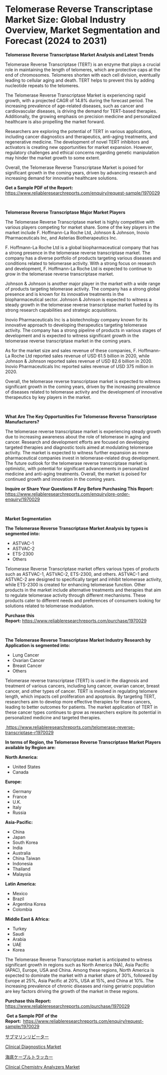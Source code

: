 <p><h1>Telomerase Reverse Transcriptase Market Size: Global Industry Overview, Market Segmentation and Forecast (2024 to 2031)</h1></p><p><strong>Telomerase Reverse Transcriptase Market Analysis and Latest Trends</strong></p>
<p><p>Telomerase Reverse Transcriptase (TERT) is an enzyme that plays a crucial role in maintaining the length of telomeres, which are protective caps at the end of chromosomes. Telomeres shorten with each cell division, eventually leading to cellular aging and death. TERT helps to prevent this by adding nucleotide repeats to the telomeres.</p><p>The Telomerase Reverse Transcriptase Market is experiencing rapid growth, with a projected CAGR of 14.8% during the forecast period. The increasing prevalence of age-related diseases, such as cancer and cardiovascular diseases, is driving the demand for TERT-based therapies. Additionally, the growing emphasis on precision medicine and personalized healthcare is also propelling the market forward.</p><p>Researchers are exploring the potential of TERT in various applications, including cancer diagnostics and therapeutics, anti-aging treatments, and regenerative medicine. The development of novel TERT inhibitors and activators is creating new opportunities for market expansion. However, regulatory challenges and ethical concerns regarding genetic manipulation may hinder the market growth to some extent.</p><p>Overall, the Telomerase Reverse Transcriptase Market is poised for significant growth in the coming years, driven by advancing research and increasing demand for innovative healthcare solutions.</p></p>
<p><strong>Get a Sample PDF of the Report:&nbsp;</strong> <a href="https://www.reliableresearchreports.com/enquiry/request-sample/1970029">https://www.reliableresearchreports.com/enquiry/request-sample/1970029</a></p>
<p>&nbsp;</p>
<p><strong>Telomerase Reverse Transcriptase Major Market Players</strong></p>
<p><p>The Telomerase Reverse Transcriptase market is highly competitive with various players competing for market share. Some of the key players in the market include F. Hoffmann-La Roche Ltd, Johnson & Johnson, Inovio Pharmaceuticals Inc, and Asterias Biotherapeutics Inc.</p><p>F. Hoffmann-La Roche Ltd is a global biopharmaceutical company that has a strong presence in the telomerase reverse transcriptase market. The company has a diverse portfolio of products targeting various diseases and conditions related to telomerase activity. With a strong focus on research and development, F. Hoffmann-La Roche Ltd is expected to continue to grow in the telomerase reverse transcriptase market.</p><p>Johnson & Johnson is another major player in the market with a wide range of products targeting telomerase activity. The company has a strong global presence and is known for its innovative treatments in the biopharmaceutical sector. Johnson & Johnson is expected to witness a steady growth in the telomerase reverse transcriptase market fueled by its strong research capabilities and strategic acquisitions.</p><p>Inovio Pharmaceuticals Inc is a biotechnology company known for its innovative approach to developing therapeutics targeting telomerase activity. The company has a strong pipeline of products in various stages of development and is expected to witness significant growth in the telomerase reverse transcriptase market in the coming years.</p><p>As for the market size and sales revenue of these companies, F. Hoffmann-La Roche Ltd reported sales revenue of USD 61.5 billion in 2020, while Johnson & Johnson reported sales revenue of USD 82.6 billion in 2020. Inovio Pharmaceuticals Inc reported sales revenue of USD 375 million in 2020.</p><p>Overall, the telomerase reverse transcriptase market is expected to witness significant growth in the coming years, driven by the increasing prevalence of diseases related to telomerase activity and the development of innovative therapeutics by key players in the market.</p></p>
<p>&nbsp;</p>
<p><strong>What Are The Key Opportunities For Telomerase Reverse Transcriptase Manufacturers?</strong></p>
<p><p>The telomerase reverse transcriptase market is experiencing steady growth due to increasing awareness about the role of telomerase in aging and cancer. Research and development efforts are focused on developing targeted therapies and diagnostic tools aimed at modulating telomerase activity. The market is expected to witness further expansion as more pharmaceutical companies invest in telomerase-related drug development. The future outlook for the telomerase reverse transcriptase market is optimistic, with potential for significant advancements in personalized medicine and anti-aging treatments. Overall, the market is poised for continued growth and innovation in the coming years.</p></p>
<p><strong>Inquire or Share Your Questions If Any Before Purchasing This Report:</strong> <a href="https://www.reliableresearchreports.com/enquiry/pre-order-enquiry/1970029">https://www.reliableresearchreports.com/enquiry/pre-order-enquiry/1970029</a></p>
<p>&nbsp;</p>
<p><strong>Market Segmentation</strong></p>
<p><strong>The Telomerase Reverse Transcriptase Market Analysis by types is segmented into:</strong></p>
<p><ul><li>ASTVAC-1</li><li>ASTVAC-2</li><li>ETS-2300</li><li>Others</li></ul></p>
<p><p>Telomerase Reverse Transcriptase market offers various types of products such as ASTVAC-1, ASTVAC-2, ETS-2300, and others. ASTVAC-1 and ASTVAC-2 are designed to specifically target and inhibit telomerase activity, while ETS-2300 is created for enhancing telomerase function. Other products in the market include alternative treatments and therapies that aim to regulate telomerase activity through different mechanisms. These products cater to different needs and preferences of consumers looking for solutions related to telomerase modulation.</p></p>
<p><strong>Purchase this Report:&nbsp;</strong><a href="https://www.reliableresearchreports.com/purchase/1970029">https://www.reliableresearchreports.com/purchase/1970029</a></p>
<p>&nbsp;</p>
<p><strong>The Telomerase Reverse Transcriptase Market Industry Research by Application is segmented into:</strong></p>
<p><ul><li>Lung Cancer</li><li>Ovarian Cancer</li><li>Breast Cancer</li><li>Others</li></ul></p>
<p><p>Telomerase reverse transcriptase (TERT) is used in the diagnosis and treatment of various cancers, including lung cancer, ovarian cancer, breast cancer, and other types of cancer. TERT is involved in regulating telomere length, which impacts cell proliferation and apoptosis. By targeting TERT, researchers aim to develop more effective therapies for these cancers, leading to better outcomes for patients. The market application of TERT in these cancer types continues to grow as researchers explore its potential in personalized medicine and targeted therapies.</p></p>
<p><a href="https://www.reliableresearchreports.com/telomerase-reverse-transcriptase-r1970029">&nbsp;https://www.reliableresearchreports.com/telomerase-reverse-transcriptase-r1970029</a></p>
<p><strong>In terms of Region, the Telomerase Reverse Transcriptase Market Players available by Region are:</strong></p>
<p>
    <p> <strong> North America: </strong>
        <ul>
            <li>United States</li>
            <li>Canada</li>
        </ul>
        </p> 
    <p> <strong> Europe: </strong>
        <ul>
            <li>Germany</li>
            <li>France</li>
            <li>U.K.</li>
            <li>Italy</li>
            <li>Russia</li>
        </ul>
        </p> 
    <p> <strong> Asia-Pacific: </strong>
        <ul>
            <li>China</li>
            <li>Japan</li>
            <li>South Korea</li>
            <li>India</li>
            <li>Australia</li>
            <li>China Taiwan</li>
            <li>Indonesia</li>
            <li>Thailand</li>
            <li>Malaysia</li>
        </ul>
        </p> 
    <p> <strong> Latin America: </strong>
        <ul>
            <li>Mexico</li>
            <li>Brazil</li>
            <li>Argentina Korea</li>
            <li>Colombia</li>
        </ul>
        </p> 
    <p> <strong> Middle East & Africa: </strong>
        <ul>
            <li>Turkey</li>
            <li>Saudi</li>
            <li>Arabia</li>
            <li>UAE</li>
            <li>Korea</li>
        </ul>
    </p>
    </p>
<p><p>The Telomerase Reverse Transcriptase market is anticipated to witness significant growth in regions such as North America (NA), Asia Pacific (APAC), Europe, USA and China. Among these regions, North America is expected to dominate the market with a market share of 30%, followed by Europe at 25%, Asia Pacific at 20%, USA at 15%, and China at 10%. The increasing prevalence of chronic diseases and rising geriatric population are key factors driving the growth of the market in these regions.</p></p>
<p><strong>Purchase this Report: </strong><a href="https://www.reliableresearchreports.com/purchase/1970029">https://www.reliableresearchreports.com/purchase/1970029</a></p>
<p>&nbsp;<strong>Get a Sample PDF of the Report:&nbsp;&nbsp;</strong><a href="https://www.reliableresearchreports.com/enquiry/request-sample/1970029">https://www.reliableresearchreports.com/enquiry/request-sample/1970029</a></p>
<p><strong></strong></p>
<p><p><a href="https://github.com/laurenreichert/Market-Research-Report-List-2/blob/main/9897475177658.md">サブマリンリピーター</a></p><p><a href="https://github.com/sofayahoo2023/Market-Research-Report-List-5/blob/main/clinical-diagnostics-market.md">Clinical Diagnostics Market</a></p><p><a href="https://github.com/RodHoppe07/Market-Research-Report-List-2/blob/main/7580438177659.md">海底ケーブルトラッカー</a></p><p><a href="https://github.com/niyotibauri9/Market-Research-Report-List-1/blob/main/clinical-chemistry-analyzers-market.md">Clinical Chemistry Analyzers Market</a></p></p>